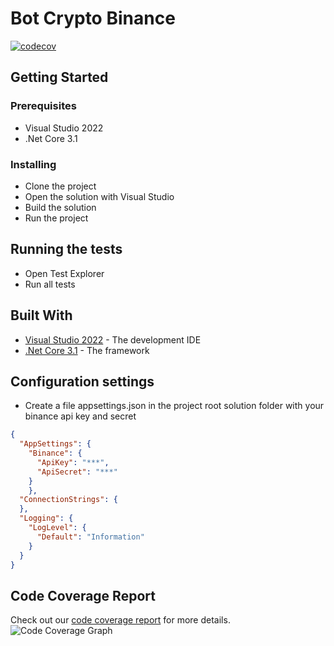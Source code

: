 # Bot Crypto Binance
[![codecov](https://codecov.io/github/bogardt/BinanceBot/graph/badge.svg?token=V2F65ESN7M)](https://codecov.io/github/bogardt/BinanceBot)
## Getting Started

### Prerequisites
* Visual Studio 2022
* .Net Core 3.1

### Installing
* Clone the project
* Open the solution with Visual Studio
* Build the solution
* Run the project

## Running the tests
* Open Test Explorer
* Run all tests

## Built With
* [Visual Studio 2022](https://visualstudio.microsoft.com/fr/downloads/) - The development IDE
* [.Net Core 3.1](https://www.microsoft.com/net/download/dotnet-core/3.1) - The framework

## Configuration settings
* Create a file appsettings.json in the project root solution folder with your binance api key and secret
```json
{
  "AppSettings": {
    "Binance": {
      "ApiKey": "***",
      "ApiSecret": "***"
    }
    },
  "ConnectionStrings": {
  },
  "Logging": {
    "LogLevel": {
      "Default": "Information"
    }
  }
}
```

## Code Coverage Report

Check out our [code coverage report](https://bogardt.github.io/BinanceBot/index.html) for more details.
![Code Coverage Graph](https://codecov.io/github/bogardt/BinanceBot/graphs/sunburst.svg?token=V2F65ESN7M)
